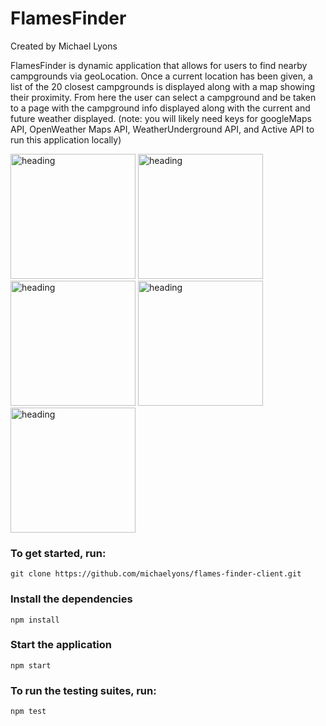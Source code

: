 # FlamesFinder

Created by Michael Lyons

FlamesFinder is dynamic application that allows for users to find nearby campgrounds via geoLocation. Once a current location has been given, a list of the 20 closest campgrounds is displayed along with a map showing their proximity. From here the user can select a campground and be taken to a page with the campground info displayed along with the current and future weather displayed. 
(note: you will likely need keys for googleMaps API, OpenWeather Maps API, WeatherUnderground API, and Active API to run this application locally)

<img src="https://github.com/michaelyons/flames-finder-client/blob/master/FlamesFinder%20Landing%20Page.png" alt="heading" width="200"/>
<img src="https://github.com/michaelyons/flames-finder-client/blob/master/NearbyCampground%20Loading.png" alt="heading" width="200"/>
<img src="https://github.com/michaelyons/flames-finder-client/blob/master/Campground%20List%20with%20Map.png" alt="heading" width="200"/>
<img src="https://github.com/michaelyons/flames-finder-client/blob/master/Campsite%20Details.png" alt="heading" width="200"/>
<img src="https://github.com/michaelyons/flames-finder-client/blob/master/Campsite%20Weather.png" alt="heading" width="200"/>

### To get started, run:

```
git clone https://github.com/michaelyons/flames-finder-client.git
```

### Install the dependencies

```
npm install 
```

### Start the application

```
npm start
```

### To run the testing suites, run:

```
npm test
```

